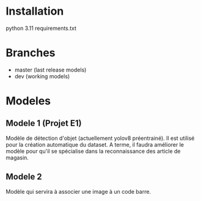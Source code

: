 # Installation

python 3.11
requirements.txt

# Branches

+ master (last release models)
+ dev (working models)

# Modeles

## Modele 1 (Projet E1)


Modèle de détection d'objet (actuellement yolov8 préentrainé). Il est utilisé pour la création automatique du dataset.
A terme, il faudra améliorer le modèle pour qu'il se spécialise dans la reconnaissance des article de magasin. 

## Modele 2 

Modèle qui servira à associer une image à un code barre. 

